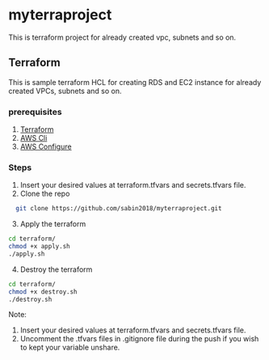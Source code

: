 # myterraproject
This is terraform project for already created vpc, subnets and so on.
## Terraform

This is sample terraform HCL for creating RDS and EC2 instance for already created VPCs, subnets and so on.

### prerequisites
1. [Terraform](https://developer.hashicorp.com/terraform/tutorials/aws-get-started/install-cli)
2. [AWS Cli](https://docs.aws.amazon.com/cli/latest/userguide/getting-started-install.html)
3. [AWS Configure](https://docs.aws.amazon.com/cli/latest/userguide/cli-chap-configure.html)



### Steps
1. Insert your desired values at terraform.tfvars and secrets.tfvars file.
2. Clone the repo
```bash
  git clone https://github.com/sabin2018/myterraproject.git
```
3. Apply the terraform
```bash
cd terraform/
chmod +x apply.sh
./apply.sh
```
4. Destroy the terraform
```bash
cd terraform/
chmod +x destroy.sh
./destroy.sh
```
Note: 
1. Insert your desired values at terraform.tfvars and secrets.tfvars file.
2.  Uncomment the .tfvars files in .gitignore file during the push if you wish to kept your variable unshare. 


